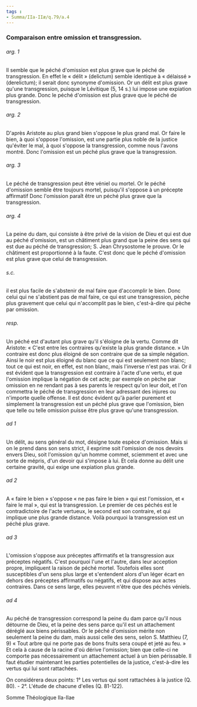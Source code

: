 ```yaml
---
tags : 
- Summa/IIa-IIæ/q.79/a.4
---
```


### Comparaison entre omission et transgression.

###### arg. 1
Il semble que le péché d'omission est plus grave que le péché de transgression. En effet le « délit » (delictum) semble identique à « délaissé » (derelictum); il serait donc synonyme d'omission. Or un délit est plus grave qu'une transgression, puisque le Lévitique (5, 14 s.) lui impose une expiation plus grande. Donc le péché d'omission est plus grave que le péché de transgression. 

###### arg. 2
D'après Aristote au plus grand bien s'oppose le plus grand mal. Or faire le bien, à quoi s'oppose l'omission, est une partie plus noble de la justice qu'éviter le mal, à quoi s'oppose la transgression, comme nous l'avons montré. Donc l'omission est un péché plus grave que la transgression. 

###### arg. 3
Le péché de transgression peut être véniel ou mortel. Or le péché d'omission semble être toujours mortel, puisqu'il s'oppose à un précepte affirmatif Donc l'omission paraît être un péché plus grave que la transgression. 

###### arg. 4
La peine du dam, qui consiste à être privé de la vision de Dieu et qui est due au péché d'omission, est un châtiment plus grand que la peine des sens qui est due au péché de transgression; S. Jean Chrysostome le prouve. Or le châtiment est proportionné à la faute. C'est donc que le péché d'omission est plus grave que celui de transgression. 

###### s.c.
il est plus facile de s'abstenir de mal faire que d'accomplir le bien. Donc celui qui ne s'abstient pas de mal faire, ce qui est une transgression, pèche plus gravement que celui qui n'accomplit pas le bien, c'est-à-dire qui pèche par omission. 

###### resp.
Un péché est d'autant plus grave qu'il s'éloigne de la vertu. Comme dit Aristote: « C'est entre les contraires qu'existe la plus grande distance. » Un contraire est donc plus éloigné de son contraire que de sa simple négation. Ainsi le noir est plus éloigné du blanc que ce qui est seulement non blanc; tout ce qui est noir, en effet, est non blanc, mais l'inverse n'est pas vrai. Or il est évident que la transgression est contraire à l'acte d'une vertu, et que l'omission implique la négation de cet acte; par exemple on pèche par omission en ne rendant pas à ses parents le respect qu'on leur doit, et l'on commettra le péché de transgression en leur adressant des injures ou n'importe quelle offense. Il est donc évident qu'à parler purement et simplement la transgression est un péché plus grave que l'omission, bien que telle ou telle omission puisse être plus grave qu'une transgression. 

###### ad 1
Un délit, au sens général du mot, désigne toute espèce d'omission. Mais si on le prend dans son sens strict, il exprime soit l'omission de nos devoirs envers Dieu, soit l'omission qu'un homme commet, sciemment et avec une sorte de mépris, d'un devoir qui s'impose à lui. Et cela donne au délit une certaine gravité, qui exige une expiation plus grande. 

###### ad 2
A « faire le bien » s'oppose « ne pas faire le bien » qui est l'omission, et « faire le mal », qui est la transgression. Le premier de ces péchés est le contradictoire de l'acte vertueux, le second est son contraire, et qui implique une plus grande distance. Voilà pourquoi la transgression est un péché plus grave. 

###### ad 3
L'omission s'oppose aux préceptes affirmatifs et la transgression aux préceptes négatifs. C'est pourquoi l'une et l'autre, dans leur acception propre, impliquent la raison de péché mortel. Toutefois elles sont susceptibles d'un sens plus large et s'entendent alors d'un léger écart en dehors des préceptes affirmatifs ou négatifs, et qui dispose aux actes contraires. Dans ce sens large, elles peuvent n'être que des péchés véniels. 

###### ad 4
Au péché de transgression correspond la peine du dam parce qu'il nous détourne de Dieu, et la peine des sens parce qu'il est un attachement déréglé aux biens périssables. Or le péché d'omission mérite non seulement la peine du dam, mais aussi celle des sens, selon S. Matthieu (7, 9) « Tout arbre qui ne porte pas de bons fruits sera coupé et jeté au feu. » Et cela à cause de la racine d'où dérive l'omission; bien que celle-ci ne comporte pas nécessairement un attachement actuel à un bien périssable. Il faut étudier maintenant les parties potentielles de la justice, c'est-à-dire les vertus qui lui sont rattachées. 

On considérera deux points: 1° Les vertus qui sont rattachées à la justice (Q. 80). - 2°. L'étude de chacune d'elles (Q. 81-122). 

Somme Théologique IIa-IIae 

